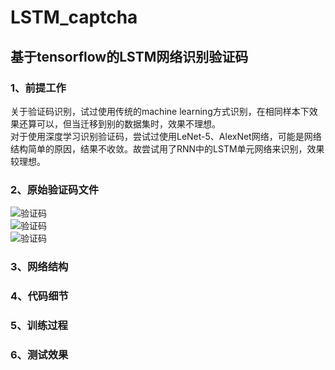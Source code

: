 # LSTM_captcha
## 基于tensorflow的LSTM网络识别验证码

### 1、前提工作
关于验证码识别，试过使用传统的machine learning方式识别，在相同样本下效果还算可以，但当迁移到别的数据集时，效果不理想。<br>
对于使用深度学习识别验证码，尝试过使用LeNet-5、AlexNet网络，可能是网络结构简单的原因，结果不收敛。故尝试用了RNN中的LSTM单元网络来识别，效果较理想。

### 2、原始验证码文件
![验证码](https://github.com/wzzzd/LSTM_captcha/blob/master/train_data/0FT9.jpg)<br>
![验证码](https://github.com/wzzzd/LSTM_captcha/blob/master/train_data/3AWM.jpg)<br>
![验证码](https://github.com/wzzzd/LSTM_captcha/blob/master/train_data/31TY.jpg)

### 3、网络结构


### 4、代码细节



### 5、训练过程



### 6、测试效果









